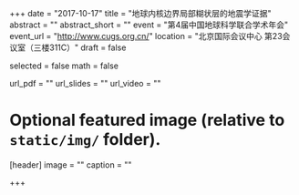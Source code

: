 +++
date = "2017-10-17"
title = "地球内核边界局部糊状层的地震学证据"
abstract = ""
abstract_short = ""
event = "第4届中国地球科学联合学术年会"
event_url = "http://www.cugs.org.cn/"
location = "北京国际会议中心 第23会议室（三楼311C）"
draft = false

selected = false
math = false

url_pdf = ""
url_slides = ""
url_video = ""

# Optional featured image (relative to `static/img/` folder).
[header]
image = ""
caption = ""

+++
